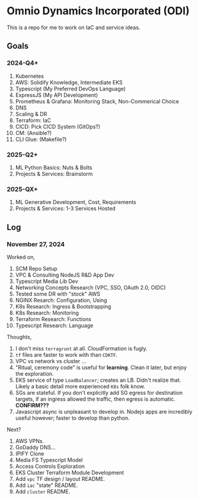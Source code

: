 # Omnio Dynamics Incorporated (ODI)

This is a repo for me to work on IaC and service ideas.

## Goals
### 2024-Q4+

1. Kubernetes
2. AWS: Solidify Knowledge, Intermediate EKS
3. Typescript (My Preferred DevOps Language)
4. ExpressJS (My API Development)
5. Prometheus & Grafana: Monitoring Stack, Non-Commerical Choice
6. DNS
7. Scaling & DR
8. Terraform: IaC
9. CICD: Pick CICD System (GitOps?)
10. CM: (Ansible?)
11. CLI Glue: (Makefile?)

### 2025-Q2+

1. ML Python Basics: Nuts & Bolts
2. Projects & Services: Brainstorm

### 2025-QX+

1. ML Generative Development, Cost, Requirements
2. Projects & Services:  1-3 Services Hosted

## Log
### November 27, 2024

Worked on,

1. SCM Repo Setup
2. VPC & Consulting NodeJS R&D App Dev
3. Typescript Media Lib Dev
4. Networking Concepts Research (VPC, SSO, OAuth 2.0, OIDC)
5. Tested some DR with "stock" AWS
6. NGINX Resarch: Configuration, Using
7. K8s Research: Ingress & Bootstrapping
8. K8s Research: Monitoring
9. Terraform Research: Functions
10. Typescript Research: Language

Thoughts,

1. I don't miss `terragrunt` at all.  CloudFormation is fugly.
2. `tf` files are faster to work with than `CDKTF`.
3. VPC vs network vs cluster ...
4. "Ritual, ceremony code" is useful for **learning**.  Clean it later, but enjoy the exploration.
5. EKS service of type `LoadBalancer`; creates an LB.  Didn't realize that.  Likely a basic detail more experienced `K8s` folk know.
6. SGs are stateful.  If you don't explicitly add SG egress for destination targets, if an ingress allowed the traffic, then egress is automatic. **CONFIRM???**
7. Javascript async is unpleasant to develop in.  Nodejs apps are incredibly useful however; faster to develop than python.

Next?

1. AWS VPNs. 
2. GoDaddy DNS...
3. IPIFY Clone
4. Media FS Typescript Model
5. Access Controls Exploration
6. EKS Cluster Terraform Module Development
7. Add `vpc` TF design / layout README.
8. Add `iac` "state" README.
9. Add `cluster` README.
